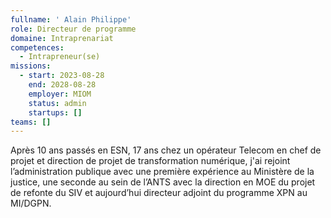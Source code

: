 ```yaml
---
fullname: ' Alain Philippe'
role: Directeur de programme
domaine: Intraprenariat
competences:
  - Intrapreneur(se)
missions:
  - start: 2023-08-28
    end: 2028-08-28
    employer: MIOM
    status: admin
    startups: []
teams: []
---
```

Après 10 ans passés en ESN, 17 ans chez un opérateur Telecom en chef de projet et direction de projet de transformation numérique, j'ai rejoint l’administration publique avec une première expérience au Ministère de la justice, une seconde au sein de l’ANTS avec la direction en MOE du projet de refonte du SIV et aujourd’hui directeur adjoint du programme XPN au MI/DGPN.